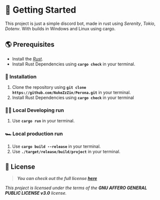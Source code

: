 # 🚀 Getting Started

This project is just a simple discord bot, made in rust using _Serenity_, _Tokio_, _Dotenv_. With builds in Windows and Linux using cargo.

## 🌎 Prerequisites

- Install the [_Rust_](https://www.rust-lang.org/tools/install).
- Install Rust Dependencies using **`cargo check`** in your terminal.

### 🚚 Installation

1. Clone the repository using **`git clone https://github.com/NukeZzZin/Perona.git`** in your terminal.
2. Install Rust Dependencies using **`cargo check`** in your terminal

### 🐱‍💻 Local Developing run

1. Use **`cargo run`** in your terminal.

### 🏎️ Local production run

1. Use **`cargo build --release`** in your terminal.
2. Use **`./target/release/build/project`** in your terminal.

## 📝 License

> ***You can check out the full license [**_here_**](https://github.com/NukeZzZin/Perona/blob/master/LICENSE)***

*This project is licensed under the terms of the **GNU AFFERO GENERAL PUBLIC LICENSE v3.0** license.*
